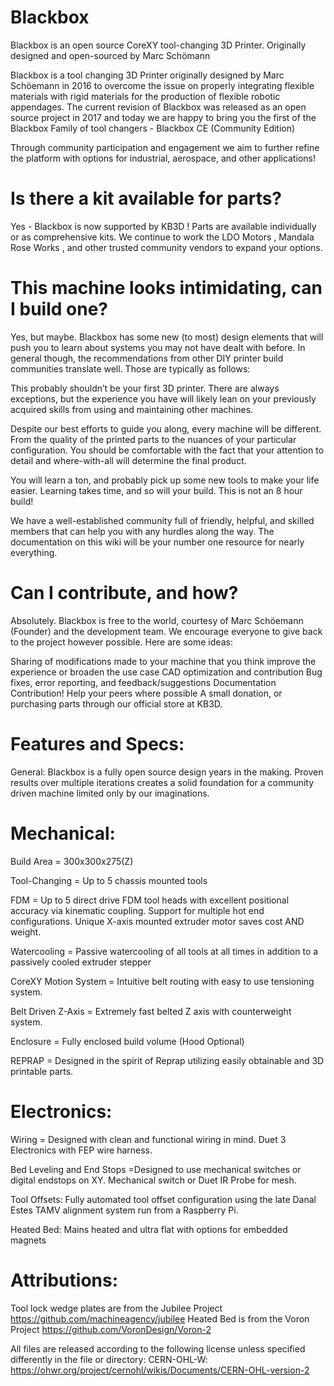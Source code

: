 # Blackbox
Blackbox is an open source CoreXY tool-changing 3D Printer. Originally designed and open-sourced by Marc Schömann

Blackbox is a tool changing 3D Printer originally designed by Marc Schöemann in 2016 to overcome the issue on properly integrating flexible materials with rigid materials for the production of flexible robotic appendages. The current revision of Blackbox was released as an open source project in 2017 and today we are happy to bring you the first of the Blackbox Family of tool changers - Blackbox CE (Community Edition)

Through community participation and engagement we aim to further refine the platform with options for industrial, aerospace, and other applications!

# Is there a kit available for parts? 

Yes - Blackbox is now supported by KB3D ! Parts are available individually or as comprehensive kits. We continue to work the LDO Motors , Mandala Rose Works , and other trusted community vendors to expand your options.
 

# This machine looks intimidating, can I build one? 

Yes, but maybe. Blackbox has some new (to most) design elements that will push you to learn about systems you may not have dealt with before. In general though, the recommendations from other DIY printer build communities translate well. Those are typically as follows:

This probably shouldn’t be your first 3D printer. There are always exceptions, but the experience you have will likely lean on your previously acquired skills from using and maintaining other machines. 

Despite our best efforts to guide you along, every machine will be different. From the quality of the printed parts to the nuances of your particular configuration. You should be comfortable with the fact that your attention to detail and where-with-all will determine the final product.

You will learn a ton, and probably pick up some new tools to make your life easier. Learning takes time, and so will your build. This is not an 8 hour build!

We have a well-established community full of friendly, helpful, and skilled members that can help you with any hurdles along the way. The documentation on this wiki will be your number one resource for nearly everything.

# Can I contribute, and how?
 
Absolutely. Blackbox is free to the world, courtesy of Marc Schöemann (Founder) and the development team. We encourage everyone to give back to the project however possible. Here are some ideas:

Sharing of modifications made to your machine that you think improve the experience or broaden the use case 
CAD optimization and contribution 
Bug fixes, error reporting, and feedback/suggestions 
Documentation Contribution! 
Help your peers where possible 
A small donation, or purchasing parts through our official store at KB3D. 


# Features and Specs: 
General: 
Blackbox is a fully open source design years in the making. Proven results over multiple iterations creates a solid foundation for a community driven machine limited only by our imaginations.


# Mechanical: 
Build Area = 300x300x275(Z)

Tool-Changing = Up to 5 chassis mounted tools

FDM = Up to 5 direct drive FDM tool heads with excellent positional accuracy via kinematic coupling. Support for multiple hot end configurations. Unique X-axis mounted extruder motor saves cost AND weight.

Watercooling = Passive watercooling of all tools at all times in addition to a passively cooled extruder stepper


CoreXY Motion System = Intuitive belt routing with easy to use tensioning system.

Belt Driven Z-Axis = Extremely fast belted Z axis with counterweight system. 

Enclosure = Fully enclosed build volume (Hood Optional)

REPRAP = Designed in the spirit of Reprap utilizing easily obtainable and 3D printable parts.

# Electronics: 
Wiring = Designed with clean and functional wiring in mind. Duet 3 Electronics with FEP wire harness.

Bed Leveling and End Stops =Designed to use mechanical switches or digital endstops on XY. Mechanical switch or Duet IR Probe for mesh.

Tool Offsets: Fully automated tool offset configuration using the late Danal Estes TAMV alignment system run from a Raspberry Pi.

Heated Bed: Mains heated and ultra flat with options for embedded magnets

# Attributions:

Tool lock wedge plates are from the Jubilee Project https://github.com/machineagency/jubilee
Heated Bed is from the Voron Project https://github.com/VoronDesign/Voron-2


All files are released according to the following license unless specified differently in the file or directory: CERN-OHL-W: https://ohwr.org/project/cernohl/wikis/Documents/CERN-OHL-version-2

